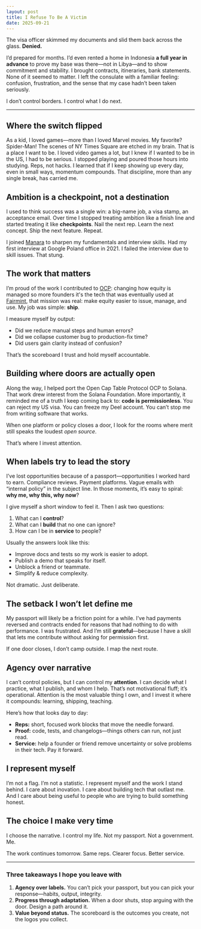```yaml
---
layout: post
title: I Refuse To Be A Victim
date: 2025-09-21
---
```


The visa officer skimmed my documents and slid them back across the glass. **Denied.**

I’d prepared for months. I’d even rented a home in Indonesia **a full year in advance** to prove my base was there—not in Libya—and to show commitment and stability. I brought contracts, itineraries, bank statements. None of it seemed to matter. I left the consulate with a familiar feeling: confusion, frustration, and the sense that my case hadn’t been taken seriously.

I don’t control borders. I control what I do next.

---

## Where the switch flipped

As a kid, I loved games—more than I loved Marvel movies. My favorite? Spider-Man! The scenes of NY Times Square are etched in my brain. That is a place I want to be. I loved video games a lot, but I knew if I wanted to be in the US, I had to be serious. I stopped playing and poured those hours into studying. Reps, not hacks. I learned that if I keep showing up every day, even in small ways, momentum compounds. That discipline, more than any single break, has carried me.

## Ambition is a checkpoint, not a destination

I used to think success was a single win: a big-name job, a visa stamp, an acceptance email. Over time I stopped treating ambition like a finish line and started treating it like **checkpoints**. Nail the next rep. Learn the next concept. Ship the next feature. Repeat.

I joined [Manara](https://manara.tech/) to sharpen my fundamentals and interview skills. Had my first interview at Google Poland office in 2021. I failed the interview due to skill issues. That stung.

## The work that matters

I’m proud of the work I contributed to [OCP](https://github.com/open-captable-protocol/ocp): changing how equity is managed so more founders it's the tech that was eventually used at [Fairmint](https://fairmint.com/), that mission was real: make equity easier to issue, manage, and use. My job was simple: **ship**.

I measure myself by output:

- Did we reduce manual steps and human errors?
- Did we collapse customer bug to production-fix time?
- Did users gain clarity instead of confusion?

That’s the scoreboard I trust and hold myself accountable.

## Building where doors are actually open

Along the way, I helped port the Open Cap Table Protocol OCP to Solana. That work drew interest from the Solana Foundation. More importantly, it reminded me of a truth I keep coming back to: **code is permissionless**. You can reject my US visa. You can freeze my Deel account. You can’t stop me from writing software that works.

When one platform or policy closes a door, I look for the rooms where merit still speaks the loudest *open source*.

That’s where I invest attention.

## When labels try to lead the story

I’ve lost opportunities because of a passport—opportunities I worked hard to earn. Compliance reviews. Payment platforms. Vague emails with “internal policy” in the subject line. In those moments, it’s easy to spiral: **why me, why this, why now**?

I give myself a short window to feel it. Then I ask two questions:

1. What can I **control**?
2. What can I **build** that no one can ignore?
3. How can I be in **service** to people?

Usually the answers look like this:

- Improve docs and tests so my work is easier to adopt.
- Publish a demo that speaks for itself.
- Unblock a friend or teammate.
- Simplify & reduce complexity.

Not dramatic. Just deliberate.

## The setback I won’t let define me

My passport will likely be a friction point for a while. I’ve had payments reversed and contracts ended for reasons that had nothing to do with performance. I was frustrated. And I’m still **grateful**—because I have a skill that lets me contribute without asking for permission first.

If one door closes, I don’t camp outside. I map the next route.

## Agency over narrative

I can’t control policies, but I can control my **attention**. I can decide what I practice, what I publish, and whom I help. That’s not motivational fluff; it’s operational. Attention is the most valuable thing I own, and I invest it where it compounds: learning, shipping, teaching.

Here’s how that looks day to day:

- **Reps:** short, focused work blocks that move the needle forward.
- **Proof:** code, tests, and changelogs—things others can run, not just read.
- **Service:** help a founder or friend remove uncertainty or solve problems in their tech. Pay it forward.

## I represent myself

I’m not a flag. I’m not a statistic. I represent myself and the work I stand behind. I care about inovation. I care about building tech that outlast me. And I care about being useful to people who are trying to build something honest.

## The choice I make very time

I choose the narrative. I control my life. Not my passport. Not a government. Me.

The work continues tomorrow. Same reps. Clearer focus. Better service.

---

### Three takeaways I hope you leave with

1. **Agency over labels.** You can’t pick your passport, but you can pick your response—habits, output, integrity.
2. **Progress through adaptation.** When a door shuts, stop arguing with the door. Design a path around it.
3. **Value beyond status.** The scoreboard is the outcomes you create, not the logos you collect.